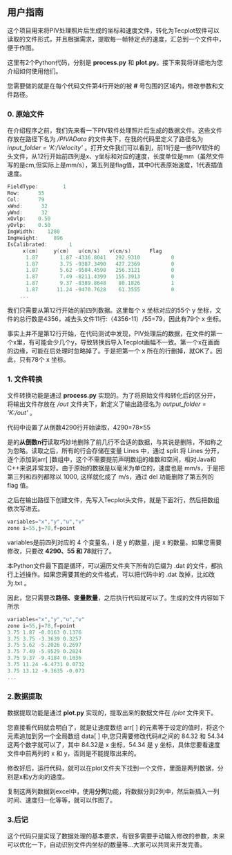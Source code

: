 ## 用户指南

这个项目用来将PIV处理照片后生成的坐标和速度文件，转化为Tecplot软件可以读取的文件形式，并且根据需求，提取每一帧特定点的速度，汇总到一个文件中，便于作图。

这里有2个Python代码，分别是 **process.py** 和 **plot.py**。接下来我将详细地为您介绍如何使用他们。

您需要做的就是在每个代码文件第4行开始的被 **#** 号包围的区域内，修改参数和文件路径。

###  0. 原始文件

在介绍程序之前，我们先来看一下PIV软件处理照片后生成的数据文件。这些文件存放在路径下名为 */PIVAData* 的文件夹下，在我的代码里定义了路径名为 *input_folder = 'K:/Velocity'* 。打开文件我们可以看到，前11行是一些PIV软件的头文件，从12行开始前四列是x、y坐标和对应的速度，长度单位是mm（虽然文件写的是cm,但实际上是mm/s），第五列是flag值，其中0代表原始速度，1代表插值速度。

```c
FieldType:        1
Row:      55
Col:      79
xWnd:      32
yWnd:      32
xOvlp:    0.50
yOvlp:    0.50
ImgWidth:    1280
ImgHeight:     896
IsCalibrated:       1
     x(cm)     y(cm)   u(cm/s)   v(cm/s)      Flag
      1.87       1.87 -4336.8041   292.9310          0
      1.87       3.75 -9387.3490   427.2369          0
      1.87       5.62 -9504.4598   256.3121          0
      1.87       7.49 -8211.4399   155.3913          0
      1.87       9.37 -8389.8648    80.1826          1
      1.87      11.24 -9470.7628    61.3555          0
    ...
```

我们只需要从第12行开始的前四列数据。这里每个 x 坐标对应的55个 y 坐标，文件的总行数是4356，减去头文件11行:（4356-11）/55=79，因此有79个 x 坐标。

事实上并不是第12行开始，在代码测试中发现，PIV处理后的数据，在文件的第一个x里，有可能会少几个y，导致转换后导入Tecplot画幅不一致。第一个x在画面的边缘，可能在后处理时忽略掉了。于是把第一个 x 所在的行删掉，就OK了。因此，只有78个 x 坐标。

### 1. 文件转换

文件转换功能是通过 **process.py** 实现的。为了将原始文件和转化后的区分开，将输出文件存放在 */out* 文件夹下，新定义了输出路径名为 *output_folder = 'K:/out'*  。

代码中设置了从倒数4290行开始读取，4290=78×55

是的**从倒数n行**读取巧妙地删除了前几行不合适的数据，与其说是删除，不如称之为忽略。读取之后，所有的行会存储在变量 Lines 中，通过 split 将 Lines 分开，逐个添加到arr[ ]数组中，这个不需要提前声明数组的维数和空间，相对Java和C++来说非常友好。由于原始的数据是以毫米为单位的，速度也是 mm/s，于是把第三列和四列都除以 1000, 这样就化成了 m/s，通过 del 功能删除了第五列的 flag 值。

之后在输出路径下创建文件，先写入Tecplot头文件，就是下面2行，然后把数组依次写进去。

```c
variables="x","y","u","v"
zone i=55,j=78,f=point
```

variables是前四列对应的 4 个变量名，i 是 y 的数量，j是 x 的数量。如果您需要修改，只要改 **4290、55 和 78**就行了。

本Python文件最下面是循环，可以遍历文件夹下所有的后缀为 .dat 的文件，都执行上述操作。如果您需要其他的文件格式，可以把代码中的 .dat 改掉，比如改为.txt 。

因此，您只需要改**路径、变量数量**，之后执行代码就可以了。生成的文件内容如下所示

```c
variables="x","y","u","v"
zone i=55,j=78,f=point
3.75 1.87 -0.0163 0.1376
3.75 3.75 -3.3639 0.3257
3.75 5.62 -5.2026 0.2697
3.75 7.49 -5.9529 0.2024
3.75 9.37 -9.4184 0.1036
3.75 11.24 -6.4731 0.0732
3.75 13.12 -9.3635 -0.073
...
```

### 2.数据提取

数据提取功能是通过 **plot.py** 实现的，提取出来的数据文件在 */plot* 文件夹下。

您直接看代码就会明白了，就是让速度数组 arr[ ] 的元素等于设定的值时，将这个元素追加到另一个全局数组 data[ ] 中,您只需要修改代码#之间的 84.32 和 54.34 这两个数字就可以了，其中 84.32是 x 坐标，54.34 是 y 坐标，具体您要看速度文件中前两列的 x 和 y，否则是不能提取出来的。

修改好后，运行代码，就可以在plot文件夹下找到一个文件，里面是两列数据，分别是x和y方向的速度。

复制这两列数据到excel中，使用**分列**功能，将数据分到2列中，然后新插入一列时间、速度归一化等等，就可以作图了。

### 3.后记

这个代码只是实现了数据处理的基本要求，有很多需要手动输入修改的参数，未来可以优化一下，自动识别文件内坐标的数量等...大家可以共同来开发完善。

